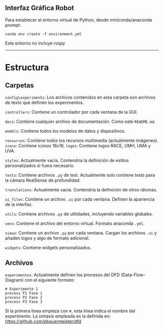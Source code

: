 Interfaz Gráfica Robot
---

Para establecer el entorno virtual de Python, desde miniconda/anaconda prompt:

`conda env create -f environment.yml`

Este entorno no incluye rospy

---

# Estructura

## Carpetas

`config\experiments`: Los archivos contenidos en esta carpeta son archivos de texto que definen los experimentos. 

`controllers`: Contiene un controlador por cada ventana de la GUI.

`docs`: Contiene cualquier archivo de documentación. Como este `README.md`.

`models`: Contiene todos los modelos de datos y dispositivos.

`resources`: Contiene todos los recursos multimedia (actualmente imágenes).
	`icons`: Contiene iconos 16x16.
	`logos`: Contiene logos RACE, UMH, UMA y UVA.
	
`styles`: Actualmente vacía. Contendría la definición de estilos personalizados si fuera necesario.

`tests`: Contiene archivos `.py` de test. Actualmente solo contiene tests para la cámara RealSense de profundidad.

`translations`: Actualmente vacía. Contendría la definición de otros idiomas.

`ui_files`: Contiene un archivo `.ui` por cada ventana. Definen la apariencia de la interfaz.

`utils`: Contiene archivos `.py` de utilidades, incluyendo variables globales.

`venv`: Contiene el archivo del entorno virtual. Formato anaconda `.yml`.

`views`: Contiene un archivo `.py` por cada ventana. Cargan los archivos `.ui` y añaden logos y algo de formato adicional.

`widgets`: Contiene widgets personalizados.



## Archivos
`experimentos`: Actualmente definen los procesos del DFD (Data-Flow-Diagram) con el siguiente formato:

```
# Experimento 1
process P1 Fase 1
process P2 Fase 2
process P3 Fase 3
```

Si la primera línea empieza con `#`, esta línea indica el nombre del experimento. La sintaxis empleada es la definida en: https://github.com/pbauermeister/dfd

